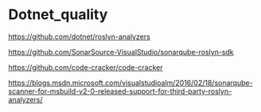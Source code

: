 # Dotnet_quality
https://github.com/dotnet/roslyn-analyzers

https://github.com/SonarSource-VisualStudio/sonarqube-roslyn-sdk

https://github.com/code-cracker/code-cracker

https://blogs.msdn.microsoft.com/visualstudioalm/2016/02/18/sonarqube-scanner-for-msbuild-v2-0-released-support-for-third-party-roslyn-analyzers/
